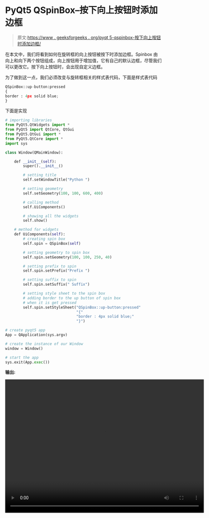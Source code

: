 # PyQt5 QSpinBox–按下向上按钮时添加边框

> 原文:[https://www . geeksforgeeks . org/pyqt 5-qspinbox-按下向上按钮时添加边框/](https://www.geeksforgeeks.org/pyqt5-qspinbox-adding-border-to-the-up-button-when-pressed/)

在本文中，我们将看到如何在旋转框的向上按钮被按下时添加边框。Spinbox 由向上和向下两个按钮组成，向上按钮用于增加值，它有自己的默认边框，尽管我们可以更改它。按下向上按钮时，会出现自定义边框。

为了做到这一点，我们必须改变与旋转框相关的样式表代码，下面是样式表代码

```py
QSpinBox::up-button:pressed
{
border : 4px solid blue;
}

```

下面是实现

```py
# importing libraries
from PyQt5.QtWidgets import * 
from PyQt5 import QtCore, QtGui
from PyQt5.QtGui import * 
from PyQt5.QtCore import * 
import sys

class Window(QMainWindow):

    def __init__(self):
        super().__init__()

        # setting title
        self.setWindowTitle("Python ")

        # setting geometry
        self.setGeometry(100, 100, 600, 400)

        # calling method
        self.UiComponents()

        # showing all the widgets
        self.show()

    # method for widgets
    def UiComponents(self):
        # creating spin box
        self.spin = QSpinBox(self)

        # setting geometry to spin box
        self.spin.setGeometry(100, 100, 250, 40)

        # setting prefix to spin
        self.spin.setPrefix("Prefix ")

        # setting suffix to spin
        self.spin.setSuffix(" Suffix")

        # setting style sheet to the spin box
        # adding border to the up button of spin box
        # when it is get pressed
        self.spin.setStyleSheet("QSpinBox::up-button:pressed"
                                "{"
                                "border : 4px solid blue;"
                                "}")

# create pyqt5 app
App = QApplication(sys.argv)

# create the instance of our Window
window = Window()

# start the app
sys.exit(App.exec())
```

**输出:**

<video class="wp-video-shortcode" id="video-410965-1" width="640" height="428" preload="metadata" controls=""><source type="video/mp4" src="https://media.geeksforgeeks.org/wp-content/uploads/20200512020745/Python-12-05-2020-02_07_12.mp4?_=1">[https://media.geeksforgeeks.org/wp-content/uploads/20200512020745/Python-12-05-2020-02_07_12.mp4](https://media.geeksforgeeks.org/wp-content/uploads/20200512020745/Python-12-05-2020-02_07_12.mp4)</video>